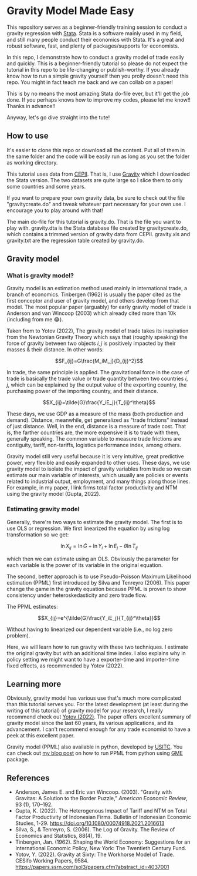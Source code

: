 # Gravity Model Made Easy
 
This repository serves as a beginner-friendly training session to conduct a gravity regression with [Stata](https://www.stata.com/). Stata is a software mainly used in my field, and still many people conduct their economics with Stata. It's a great and robust software, fast, and plenty of packages/supports for economists.

In this repo, I demonstrate how to conduct a gravity model of trade easily and quickly. This is a beginner-friendly tutorial so please do not expect the tutorial in this repo to be life-changing or publish-worthy. If you already know how to run a simple gravity yourself then you prolly doesn't need this repo. You might in fact teach me back and we can collab on a paper!

This is by no means the most amazing Stata do-file ever, but it'll get the job done. If you perhaps knows how to improve my codes, please let me know!! Thanks in advance!!

Anyway, let's go dive straight into the tute!

## How to use

It's easier to clone this repo or download all the content. Put all of them in the same folder and the code will be easily run as long as you set the folder as working directory.

This tutorial uses data from [CEPII](http://www.cepii.fr/CEPII/en/bdd_modele/bdd_modele.asp). That is, I use [Gravity](http://www.cepii.fr/CEPII/en/bdd_modele/bdd_modele_item.asp?id=8) which I downloaded the Stata version. The two datasets are quite large so I slice them to only some countries and some years.

If you want to prepare your own gravity data, be sure to check out the file "gravitycreate.do" and tweak whatever part necessary for your own use. I encourage you to play around with that!

The main do-file for this tutorial is gravity.do. That is the file you want to play with. gravity.dta is the Stata database file created by gravitycreate.do, which contains a trimmed version of gravity data from CEPII. gravity.xls and gravity.txt are the regression table created by gravity.do.

## Gravity model

### What is gravity model?
Gravity model is an estimation method used mainly in international trade, a branch of economics. Tinbergen (1962) is usually the paper cited as the first conceptor and user of gravity model, and others develop from that model. The most popular paper (arguably) for early gravity model of trade is Anderson and van Wincoop (2003) which already cited more than 10k (including from me 😂).

Taken from to Yotov (2022), The gravity model of trade takes its inspiration from the Newtonian Gravity Theory which says that (roughly speaking) the force of gravity between two objects $i,j$ is positively impacted by their masses & their distance. In other words:

$$F_{ij}=G\frac{M_iM_j}{D_{ij}^2}$$

In trade, the same principle is applied. The gravitational force in the case of trade is basically the trade value or trade quantity between two countries $i,j$, which can be explained by the output value of the exporting country, the purchasing power of the importing country, and their distance. 

$$X_{ij}=\tilde{G}\frac{Y_iE_j}{T_{ij}^\theta}$$

These days, we use GDP as a measure of the mass (both production and demand). Distance, meanwhile, get generalized as "trade frictions" instead of just distance. Well, in the end, distance is a measure of trade cost. That is, the farther countries are, the more expensive it is to trade with them, generally speaking. The common variable to measure trade frictions are contiguity, tariff, non-tariffs, logistics performance index, among others.

Gravity model still very useful because it is very intuitive, great predictive power, very flexible and easily expanded to other uses. These days, we use gravity model to isolate the impact of gravity variables from trade so we can estimate our main variable of interests, which usually are policies or events related to industrial output, employment, and many things along those lines. For example, in my paper, I link firms total factor productivity and NTM using the gravity model (Gupta, 2022).

### Estimating gravity model
Generally, there're two ways to estimate the gravity model. The first is to use OLS or regression. We first linearized the equation by using log transformation so we get:

$$\ln X_{ij}=\ln \tilde{G} + \ln Y_i + \ln E_j - \theta \ln T_{ij}$$

which then we can estimate using an OLS. Obviously the parameter for each variable is the power of its variable in the original equation.

The second, better approach is to use Pseudo-Poisson Maximum Likelihood estimation (PPML) first introduced by Silva and Tenreyro (2006). This paper change the game in the gravity equation because PPML is proven to show consistency under heteroskedasticity and zero trade flow.

The PPML estimates:

$$X_{ij}=e^{\tilde{G}\frac{Y_iE_j}{T_{ij}^\theta}}$$

Without having to linearized our dependent variable (i.e., no log zero problem).

Here, we will learn how to run gravity with these two techniques. I estimate the original gravity but with an additional time index. I also explains why in policy setting we might want to have a exporter-time and importer-time fixed effects, as recommended by Yotov (2022).

## Learning more
Obviously, gravity model has various use that's much more complicated than this tutorial serves you. For the latest development (at least during the writing of this tutorial) of gravity model for your research, I really recommend check out [Yotov (2022)](https://papers.ssrn.com/sol3/papers.cfm?abstract_id=4037001). The paper offers excellent summary of gravity model since the last 60 years, its various applications, and its advancement. I can't recommend enough for any trade economist to have a peek at this excellent paper.

Gravity model (PPML) also available in python, developed by [USITC](https://www.usitc.gov/data/gravity/index.htm). You can check out [my blog post](https://www.krisna.or.id/en/post/ppml/) on how to run PPML from python using [GME](https://www.usitc.gov/data/gravity/gme.htm) package.

## References

- Anderson, James E. and Eric van Wincoop. (2003). “Gravity with Gravitas: A Solution
to the Border Puzzle,” _American Economic Review_, 93 (1), 170–192.
- Gupta, K. (2022). The Heterogenous Impact of Tariff and NTM on Total Factor Productivity of Indonesian Firms. Bulletin of Indonesian Economic Studies, 1-29. https://doi.org/10.1080/00074918.2021.2016613 
- Silva, S., & Tenreyro, S. (2006). The Log of Gravity. The Review of Economics and Statistics, 88(4), 19. 
- Tinbergen, Jan. (1962). Shaping the World Economy: Suggestions for an International
Economic Policy, New York: The Twentieth Century Fund.
- Yotov, Y. (2022). Gravity at Sixty: The Workhorse Model of Trade. CESifo Working Papers, 9584. https://papers.ssrn.com/sol3/papers.cfm?abstract_id=4037001 

